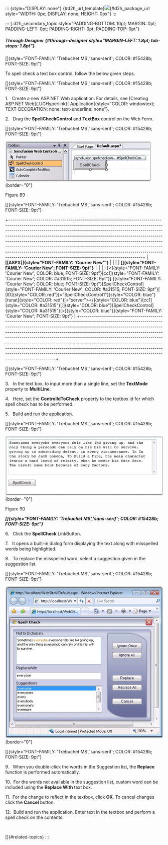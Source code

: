 ::: {style="DISPLAY: none"}
[](ms-xhelp:///?Id=d2h_url_template){#d2h_url_template}![](!package_url!){#d2h_package_url style="WIDTH: 0px; DISPLAY: none; HEIGHT: 0px"}
:::

::: {.d2h_secondary_topic style="PADDING-BOTTOM: 10pt; MARGIN: 0pt; PADDING-LEFT: 0pt; PADDING-RIGHT: 0pt; PADDING-TOP: 0pt"}
##### Through Designer {#through-designer style="MARGIN-LEFT: 1.8pt; tab-stops: 1.8pt"}

[]{style="FONT-FAMILY: 'Trebuchet MS','sans-serif'; COLOR: #15428b; FONT-SIZE: 9pt"} 

To spell check a text box control, follow the below given steps.

[]{style="FONT-FAMILY: 'Trebuchet MS','sans-serif'; COLOR: #15428b; FONT-SIZE: 9pt"} 

1.   Create a new ASP.NET Web application. For details, see [Creating ASP.NET Web]{.UGHyperlink}[ Application]{style="COLOR: windowtext; TEXT-DECORATION: none; text-underline: none"}.

2.   Drag the **SpellCheckControl** and **TextBox** control on the Web Form.

[]{style="FONT-FAMILY: 'Trebuchet MS','sans-serif'; COLOR: #15428b; FONT-SIZE: 9pt"} 

![](ImagesExt/image72_154.jpg){border="0"}

Figure 89

[]{style="FONT-FAMILY: 'Trebuchet MS','sans-serif'; COLOR: #15428b; FONT-SIZE: 9pt"} 

+------------------------------------------------------------------------------------------------------------------------------------------------------------------------------------------------------------------------------------------------------------------------------------------------------------------------------------------------------------------------------------------------------------------------------------------------------------------------------------------------------------------------------------------------------------------------------------------------------------------------------------+
| **[\[ASPX\]]{style="FONT-FAMILY: 'Courier New'"}**                                                                                                                                                                                                                                                                                                                                                                                                                                                                                                                                                                                 |
|                                                                                                                                                                                                                                                                                                                                                                                                                                                                                                                                                                                                                                    |
| **[]{style="FONT-FAMILY: 'Courier New'; FONT-SIZE: 9pt"}**                                                                                                                                                                                                                                                                                                                                                                                                                                                                                                                                                                         |
|                                                                                                                                                                                                                                                                                                                                                                                                                                                                                                                                                                                                                                    |
| [\<]{style="FONT-FAMILY: 'Courier New'; COLOR: blue; FONT-SIZE: 9pt"}[cc1]{style="FONT-FAMILY: 'Courier New'; COLOR: #a31515; FONT-SIZE: 9pt"}[:]{style="FONT-FAMILY: 'Courier New'; COLOR: blue; FONT-SIZE: 9pt"}[SpellCheckControl]{style="FONT-FAMILY: 'Courier New'; COLOR: #a31515; FONT-SIZE: 9pt"}[ [ID]{style="COLOR: red"}[=\"SpellCheckControl1\"]{style="COLOR: blue"} [runat]{style="COLOR: red"}[=\"server\"\>\</]{style="COLOR: blue"}[cc1]{style="COLOR: #a31515"}[:]{style="COLOR: blue"}[SpellCheckControl]{style="COLOR: #a31515"}[\>]{style="COLOR: blue"}]{style="FONT-FAMILY: 'Courier New'; FONT-SIZE: 9pt"} |
+------------------------------------------------------------------------------------------------------------------------------------------------------------------------------------------------------------------------------------------------------------------------------------------------------------------------------------------------------------------------------------------------------------------------------------------------------------------------------------------------------------------------------------------------------------------------------------------------------------------------------------+

[]{style="FONT-FAMILY: 'Trebuchet MS','sans-serif'; COLOR: #15428b; FONT-SIZE: 9pt"} 

3.   In the text box, to input more than a single line, set the **TextMode** property to **MultiLine**.

4.   Here, set the **ControlIdToCheck** property to the textbox id for which spell check has to be performed.

5.   Build and run the application.

[]{style="FONT-FAMILY: 'Trebuchet MS','sans-serif'; COLOR: #15428b; FONT-SIZE: 9pt"} 

![](ImagesExt/image72_155.jpg){border="0"}

Figure 90

***[]{style="FONT-FAMILY: 'Trebuchet MS','sans-serif'; COLOR: #15428b; FONT-SIZE: 9pt"}*** 

6.   Click the **SpellCheck** LinkButton.

7.   It opens a built-in dialog form displaying the text along with misspelled words being highlighted.

8.   To replace the misspelled word, select a suggestion given in the suggestion list.

[]{style="FONT-FAMILY: 'Trebuchet MS','sans-serif'; COLOR: #15428b; FONT-SIZE: 9pt"} 

![](ImagesExt/image72_14.jpg){border="0"}

[]{style="FONT-FAMILY: 'Trebuchet MS','sans-serif'; COLOR: #15428b; FONT-SIZE: 9pt"} 

9.   When you double-click the words in the Suggestion list, the **Replace** function is performed automatically.

10.  For the words not available in the suggestion list, custom word can be included using the **Replace With** text box.

11.  For the change to reflect in the textbox, click **OK**. To cancel changes click the **Cancel** button.

12.  Build and run the application. Enter text in the textbox and perform a spell check on the contents.

 

[]{#related-topics}
:::
